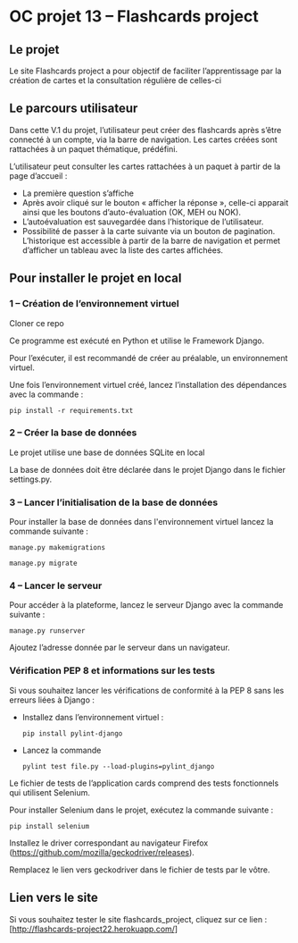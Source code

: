 # OC projet 13 – Flashcards project

## Le projet
Le site Flashcards project a pour objectif de faciliter l’apprentissage par la création de cartes et la consultation régulière de celles-ci 

## Le parcours utilisateur 
Dans cette V.1 du projet, l’utilisateur peut créer des flashcards après s’être connecté à un compte, via la barre de navigation. Les cartes créées sont rattachées à un paquet thématique, prédéfini. 

L’utilisateur peut consulter les cartes rattachées à un paquet à partir de la page d’accueil :
-	La première question s’affiche
-	Après avoir cliqué sur le bouton « afficher la réponse », celle-ci apparait ainsi que les boutons d’auto-évaluation (OK, MEH ou NOK). 
-	L’autoévaluation est sauvegardée dans l’historique de l’utilisateur. 
-	Possibilité de passer à la carte suivante via un bouton de pagination. 
L’historique est accessible à partir de la barre de navigation et permet d’afficher un tableau avec la liste des cartes affichées. 

## Pour installer le projet en local

### 1 – Création de l’environnement virtuel
Cloner ce repo

Ce programme est exécuté en Python et utilise le Framework Django.

Pour l’exécuter, il est recommandé de créer au préalable, un environnement virtuel.

Une fois l’environnement virtuel créé, lancez l’installation des dépendances avec la commande :

	pip install -r requirements.txt

### 2 – Créer la base de données 
Le projet utilise une base de données SQLite en local

La base de données doit être déclarée dans le projet Django dans le fichier settings.py.

### 3 – Lancer l’initialisation de la base de données
Pour installer la base de données dans l'environnement virtuel lancez la commande suivante :

	manage.py makemigrations

	manage.py migrate

### 4 – Lancer le serveur
Pour accéder à la plateforme, lancez le serveur Django avec la commande suivante :
	
	manage.py runserver

Ajoutez l’adresse donnée par le serveur dans un navigateur.

### Vérification PEP 8 et informations sur les tests
Si vous souhaitez lancer les vérifications de conformité à la PEP 8 sans les erreurs liées à Django :
-	Installez dans l’environnement virtuel :
	
		pip install pylint-django
	
-	Lancez la commande
	
		pylint test file.py --load-plugins=pylint_django


Le fichier de tests de l’application cards comprend des tests fonctionnels qui utilisent Selenium.

Pour installer Selenium dans le projet, exécutez la commande suivante :

	pip install selenium

Installez le driver correspondant au navigateur Firefox (https://github.com/mozilla/geckodriver/releases).

Remplacez le lien vers geckodriver dans le fichier de tests par le vôtre.

## Lien vers le site
Si vous souhaitez tester le site flashcards_project, cliquez sur ce lien : [http://flashcards-project22.herokuapp.com/]




